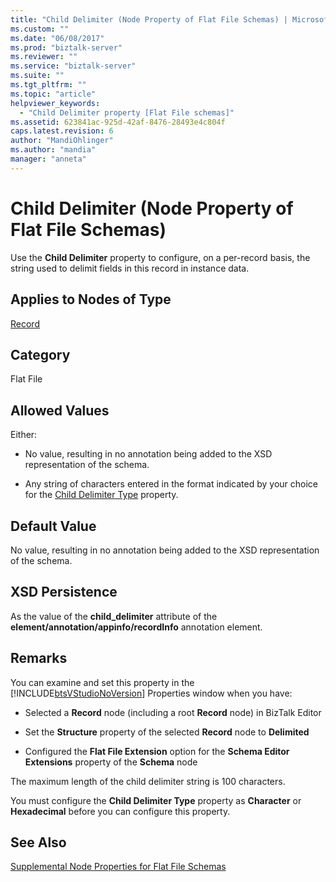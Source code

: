 ```yaml
---
title: "Child Delimiter (Node Property of Flat File Schemas) | Microsoft Docs"
ms.custom: ""
ms.date: "06/08/2017"
ms.prod: "biztalk-server"
ms.reviewer: ""
ms.service: "biztalk-server"
ms.suite: ""
ms.tgt_pltfrm: ""
ms.topic: "article"
helpviewer_keywords: 
  - "Child Delimiter property [Flat File schemas]"
ms.assetid: 623841ac-925d-42af-8476-28493e4c804f
caps.latest.revision: 6
author: "MandiOhlinger"
ms.author: "mandia"
manager: "anneta"
---
```

# Child Delimiter (Node Property of Flat File Schemas)
Use the **Child Delimiter** property to configure, on a per-record basis, the string used to delimit fields in this record in instance data.  
  
## Applies to Nodes of Type  
 [Record](../core/record-node-properties.md)  
  
## Category  
 Flat File  
  
## Allowed Values  
 Either:  
  
-   No value, resulting in no annotation being added to the XSD representation of the schema.  
  
-   Any string of characters entered in the format indicated by your choice for the [Child Delimiter Type](../core/child-delimiter-type-node-property-of-flat-file-schemas.md) property.  
  
## Default Value  
 No value, resulting in no annotation being added to the XSD representation of the schema.  
  
## XSD Persistence  
 As the value of the **child_delimiter** attribute of the **element/annotation/appinfo/recordInfo** annotation element.  
  
## Remarks  
 You can examine and set this property in the [!INCLUDE[btsVStudioNoVersion](../includes/btsvstudionoversion-md.md)] Properties window when you have:  
  
-   Selected a **Record** node (including a root **Record** node) in BizTalk Editor  
  
-   Set the **Structure** property of the selected **Record** node to **Delimited**  
  
-   Configured the **Flat File Extension** option for the **Schema Editor Extensions** property of the **Schema** node  
  
 The maximum length of the child delimiter string is 100 characters.  
  
 You must configure the **Child Delimiter Type** property as **Character** or **Hexadecimal** before you can configure this property.  
  
## See Also  
 [Supplemental Node Properties for Flat File Schemas](../core/supplemental-node-properties-for-flat-file-schemas.md)